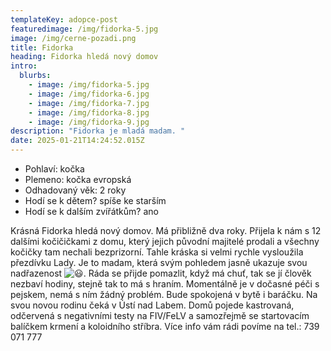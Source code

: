 ```yaml
---
templateKey: adopce-post
featuredimage: /img/fidorka-5.jpg
image: /img/cerne-pozadi.png
title: Fidorka
heading: Fidorka hledá nový domov
intro:
  blurbs:
    - image: /img/fidorka-5.jpg
    - image: /img/fidorka-6.jpg
    - image: /img/fidorka-7.jpg
    - image: /img/fidorka-8.jpg
    - image: /img/fidorka-9.jpg
description: "Fidorka je mladá madam. "
date: 2025-01-21T14:24:52.015Z
---
```

* P﻿ohlaví: kočka 
* P﻿lemeno: kočka evropská
* O﻿dhadovaný věk: 2 roky 
* H﻿odí se k dětem? spíše ke starším
* H﻿odí se k dalším zvířátkům? ano

Krásná Fidorka hledá nový domov. Má přibližně dva roky. Přijela k nám s 12 dalšími kočičičkami z domu, který jejich původní majitelé prodali a všechny kočičky tam nechali bezprizorní. Tahle kráska si velmi rychle vysloužila přezdívku Lady. Je to madam, která svým pohledem jasně ukazuje svou nadřazenost ![😃](https://static.xx.fbcdn.net/images/emoji.php/v9/t51/1/16/1f603.png). Ráda se přijde pomazlit, když má chuť, tak se jí člověk nezbaví hodiny, stejně tak to má s hraním. Momentálně je v dočasné péči s pejskem, nemá s ním žádný problém. Bude spokojená v bytě i baráčku. Na svou novou rodinu čeká v Ústí nad Labem. Domů pojede kastrovaná, odčervená s negativními testy na FIV/FeLV a samozřejmě se startovacím balíčkem krmení a koloidního stříbra. Více info vám rádi povíme na tel.: 739 071 777